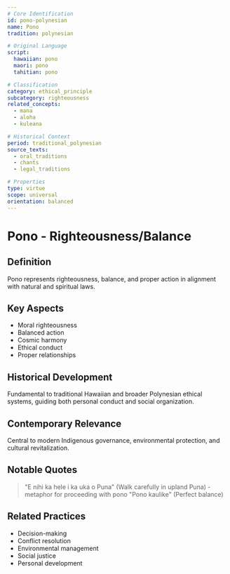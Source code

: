 ```yaml
---
# Core Identification
id: pono-polynesian
name: Pono
tradition: polynesian

# Original Language
script:
  hawaiian: pono
  maori: pono
  tahitian: pono

# Classification
category: ethical_principle
subcategory: righteousness
related_concepts:
  - mana
  - aloha
  - kuleana

# Historical Context
period: traditional_polynesian
source_texts:
  - oral_traditions
  - chants
  - legal_traditions

# Properties
type: virtue
scope: universal
orientation: balanced
---
```


# Pono - Righteousness/Balance

## Definition
Pono represents righteousness, balance, and proper action in alignment with natural and spiritual laws.

## Key Aspects
- Moral righteousness
- Balanced action
- Cosmic harmony
- Ethical conduct
- Proper relationships

## Historical Development
Fundamental to traditional Hawaiian and broader Polynesian ethical systems, guiding both personal conduct and social organization.

## Contemporary Relevance
Central to modern Indigenous governance, environmental protection, and cultural revitalization.

## Notable Quotes
> "E nihi ka hele i ka uka o Puna" (Walk carefully in upland Puna) - metaphor for proceeding with pono
> "Pono kaulike" (Perfect balance)

## Related Practices
- Decision-making
- Conflict resolution
- Environmental management
- Social justice
- Personal development